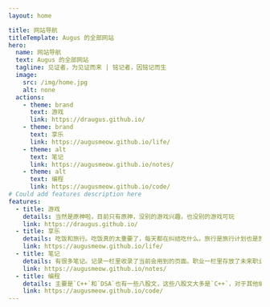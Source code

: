 ```yaml
---
layout: home

title: 网站导航
titleTemplate: Augus 的全部网站
hero:
  name: 网站导航
  text: Augus 的全部网站
  tagline: 见证者，为见证而来 | 铭记者，因铭记而生
  image:
    src: /img/home.jpg
    alt: none
  actions:
    - theme: brand
      text: 游戏
      link: https://draugus.github.io/
    - theme: brand
      text: 享乐
      link: https://augusmeow.github.io/life/   
    - theme: alt
      text: 笔记
      link: https://augusmeow.github.io/notes/
    - theme: alt
      text: 编程
      link: https://augusmeow.github.io/code/                  
# Could add features description here
features:
  - title: 游戏
    details: 当然是原神啦，目前只有原神，没别的游戏兴趣，也没别的游戏可玩
    link: https://draugus.github.io/
  - title: 享乐
    details: 吃饭和旅行。吃饭真的太重要了，每天都在纠结吃什么。旅行是旅行计划也是旅行记录
    link: https://augusmeow.github.io/life/   
  - title: 笔记
    details: 有很多笔记。记录一栏里收录了当前会用到的页面。职业一栏里存放了未来职业何去何从。未来分类里放了一堆杂项。存档里面放置历史文件。想法栏里是自己的一些想法。
    link: https://augusmeow.github.io/notes/
  - title: 编程
    details: 主要是`C++`和`DSA`也有一些八股文，这些八股文大多是`C++`，对于其他编程语言记录的较少，跟编程相关的笔记也收录在此。
    link: https://augusmeow.github.io/code/   
---
```

